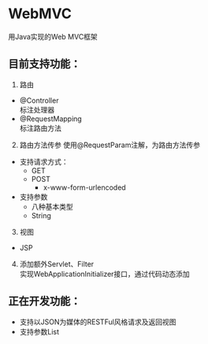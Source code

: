 # WebMVC
用Java实现的Web MVC框架

## 目前支持功能：
1. 路由 
- @Controller  
标注处理器
- @RequestMapping  
标注路由方法    

2. 路由方法传参 
使用@RequestParam注解，为路由方法传参
- 支持请求方式：
    - GET
    - POST
        - x-www-form-urlencoded
- 支持参数
    - 八种基本类型
    - String
    
3. 视图
- JSP

4. 添加额外Servlet、Filter   
实现WebApplicationInitializer接口，通过代码动态添加


## 正在开发功能：
- 支持以JSON为媒体的RESTFul风格请求及返回视图
- 支持参数List
